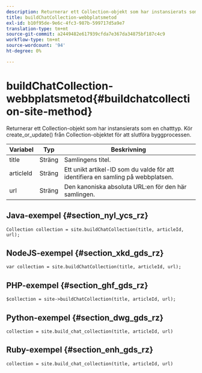 ```yaml
---
description: Returnerar ett Collection-objekt som har instansierats som en chatttyp. Kör create_or_update() från Collection-objektet för att slutföra byggprocessen.
title: buildChatCollection-webbplatsmetod
exl-id: b10f95de-9e6c-4fc3-987b-599717d5a9e7
translation-type: tm+mt
source-git-commit: a2449482e617939cfda7e367da34875bf187c4c9
workflow-type: tm+mt
source-wordcount: '94'
ht-degree: 0%

---
```


# buildChatCollection-webbplatsmetod{#buildchatcollection-site-method}

Returnerar ett Collection-objekt som har instansierats som en chatttyp. Kör create_or_update() från Collection-objektet för att slutföra byggprocessen.

| Variabel | Typ | Beskrivning |
|--- |--- |--- |
| title | Sträng | Samlingens titel. |
| articleId | Sträng | Ett unikt artikel-ID som du valde för att identifiera en samling på webbplatsen. |
| url | Sträng | Den kanoniska absoluta URL:en för den här samlingen. |

## Java-exempel {#section_nyl_ycs_rz}

```
Collection collection = site.buildChatCollection(title, articleId, url); 
```

## NodeJS-exempel {#section_xkd_gds_rz}

```
var collection = site.buildChatCollection(title, articleId, url); 
```

## PHP-exempel {#section_ghf_gds_rz}

```
$collection = site->buildChatCollection(title, articleId, url); 
```

## Python-exempel {#section_dwg_gds_rz}

```
collection = site.build_chat_collection(title, articleId, url) 
```

## Ruby-exempel {#section_enh_gds_rz}

```
collection = site.build_chat_collection(title, articleId, url)
```
